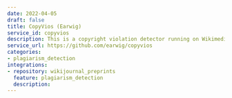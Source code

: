 ```yaml
---
date: 2022-04-05
draft: false
title: CopyVios (Earwig)
service_id: copyvios
description: This is a copyright violation detector running on Wikimedia Cloud Services.
service_url: https://github.com/earwig/copyvios
categories:
- plagiarism_detection
integrations:
- repository: wikijournal_preprints
  feature: plagiarism_detection
  description:
---
```



